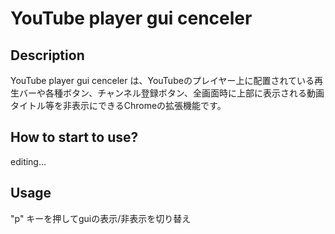 # YouTube player gui cenceler

## Description

YouTube player gui cenceler は、YouTubeのプレイヤー上に配置されている再生バーや各種ボタン、チャンネル登録ボタン、全画面時に上部に表示される動画タイトル等を非表示にできるChromeの拡張機能です。

## How to start to use?

editing...

## Usage

"p" キーを押してguiの表示/非表示を切り替え
